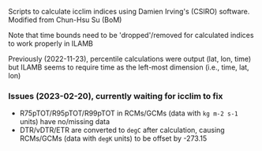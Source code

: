 Scripts to calculate icclim indices using Damien Irving's (CSIRO) software. Modified from Chun-Hsu Su (BoM)

Note that time bounds need to be 'dropped'/removed for calculated indices to work properly in ILAMB

Previously (2022-11-23), percentile calculations were output (lat, lon, time) but ILAMB seems to require time as the left-most dimension (i.e., time, lat, lon)

### Issues (2023-02-20), currently waiting for icclim to fix
- R75pTOT/R95pTOT/R99pTOT in RCMs/GCMs (data with `kg m-2 s-1` units) have no/missing data
- DTR/vDTR/ETR are converted to `degC` after calculation, causing RCMs/GCMs (data with `degK` units) to be offset by -273.15
